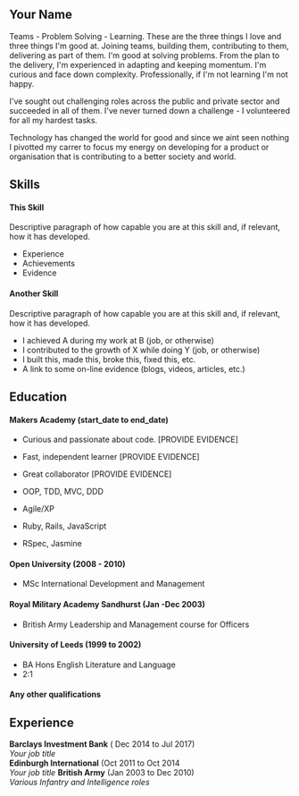 ## Your Name

Teams - Problem Solving - Learning.
These are the three things I love and three things I'm good at. Joining teams, building them, contributing to them, delivering as part of them.
I'm good at solving problems. From the plan to the delivery, I'm experienced in adapting and keeping momentum.
I'm curious and face down complexity. Professionally, if I'm not learning I'm not happy.

I've sought out challenging roles across the public and private sector and succeeded in all of them. I've never turned down a challenge - I volunteered for all my hardest tasks.

Technology has changed the world for good and since we aint seen nothing I pivotted my carrer to focus my energy on developing for a product or organisation that is contributing to a better society and world.


## Skills

#### This Skill

Descriptive paragraph of how capable you are at this skill and, if relevant, how it has developed.

- Experience
- Achievements
- Evidence

#### Another Skill

Descriptive paragraph of how capable you are at this skill and, if relevant, how it has developed.

- I achieved A during my work at B (job, or otherwise)
- I contributed to the growth of X while doing Y (job, or otherwise)
- I built this, made this, broke this, fixed this, etc.
- A link to some on-line evidence (blogs, videos, articles, etc.)

## Education

#### Makers Academy (start_date to end_date)

- Curious and passionate about code. [PROVIDE EVIDENCE]
- Fast, independent learner [PROVIDE EVIDENCE]
- Great collaborator [PROVIDE EVIDENCE]

- OOP, TDD, MVC, DDD
- Agile/XP
- Ruby, Rails, JavaScript
- RSpec, Jasmine

#### Open University (2008 - 2010)

- MSc International Development and Management

#### Royal Military Academy Sandhurst (Jan -Dec 2003)

- British Army Leadership and Management course for Officers

#### University of Leeds (1999 to 2002)

- BA Hons English Literature and Language
- 2:1

#### Any other qualifications

## Experience

**Barclays Investment Bank** ( Dec 2014 to Jul 2017)    
*Your job title*  
**Edinburgh International** (Oct 2011 to Oct 2014   
*Your job title*
**British Army** (Jan 2003 to Dec 2010)   
*Various Infantry and Intelligence roles*
